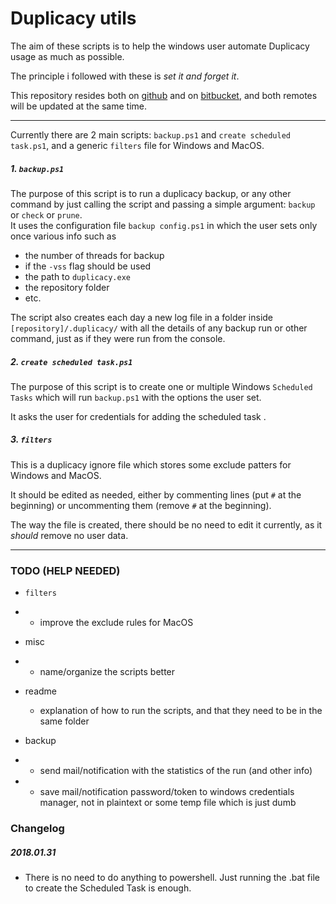 # Duplicacy utils

The aim of these scripts is to help the windows user automate Duplicacy usage as much as possible.

The principle i followed with these is _set it and forget it_.

This repository resides both on [github](https://github.com/TheBestPessimist/duplicacy-utils) and 
on [bitbucket](https://bitbucket.org/TheBestPessimist/duplicacy-utils), and both remotes will be 
updated at the same time.

---

Currently there are 2 main scripts: `backup.ps1` and `create scheduled task.ps1`, and a generic `filters` 
file for Windows and MacOS.

##### 1. `backup.ps1`

The purpose of this script is to run a duplicacy backup, or any other command by just 
calling the script and passing a simple argument: `backup` or `check` or `prune`.  
It uses the configuration file `backup config.ps1` in which the user sets only once various info such as

- the number of threads for backup
- if the `-vss` flag should be used
- the path to `duplicacy.exe`
- the repository folder
- etc.

The script also creates each day a new log file in a folder inside `[repository]/.duplicacy/` 
with all the details of any backup run or other command, just as if they were run from the console.


##### 2. `create scheduled task.ps1`

The purpose of this script is to create one or multiple Windows `Scheduled Tasks` which will run `backup.ps1` 
with the options the user set. 

It asks the user for credentials for adding the scheduled task .

##### 3. `filters`

This is a duplicacy ignore file which stores some exclude patters for Windows and MacOS. 

It should be edited as needed, either by commenting lines (put `#` at the beginning) or uncommenting them (remove `#` at the beginning).

The way the file is created, there should be no need to edit it currently, as it _should_ remove no user data.

---


### TODO (HELP NEEDED)

- `filters`
- - improve the exclude rules for MacOS


- misc
- - name/organize the scripts better 


- readme
  - explanation of how to run the scripts, and that they need to be in the same folder
  
  
- backup
- - send mail/notification with the statistics of the run (and other info)
- - save mail/notification password/token to windows credentials manager, not in plaintext or some temp file which is just dumb


### Changelog

##### 2018.01.31

- There is no need to do anything to powershell. Just running the .bat file to create the Scheduled Task is enough.
